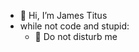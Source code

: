 - 👋 Hi, I’m James Titus
- while not code and stupid:
  - 👀 Do not disturb me

<!---
jamesalphanome/jamesalphanome is a ✨ special ✨ repository because its `README.md` (this file) appears on your GitHub profile.
You can click the Preview link to take a look at your changes.
--->
